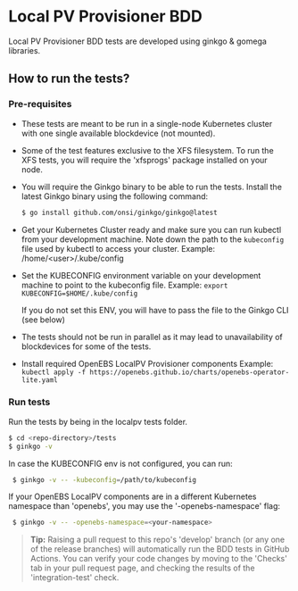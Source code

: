# Local PV Provisioner BDD

Local PV Provisioner BDD tests are developed using ginkgo & gomega libraries.

## How to run the tests?

### Pre-requisites

- These tests are meant to be run in a single-node Kubernetes
  cluster with one single available blockdevice (not mounted).

- Some of the test features exclusive to the XFS filesystem.
  To run the XFS tests, you will require the 'xfsprogs' package
  installed on your node.

- You will require the Ginkgo binary to be able to run the tests.
  Install the latest Ginkgo binary using the following command:
  ```bash
  $ go install github.com/onsi/ginkgo/ginkgo@latest
  ```

- Get your Kubernetes Cluster ready and make sure you can run 
  kubectl from your development machine. 
  Note down the path to the `kubeconfig` file used by kubectl 
  to access your cluster.  Example: /home/\<user\>/.kube/config

- Set the KUBECONFIG environment variable on your 
  development machine to point to the kubeconfig file. 
  Example: `export KUBECONFIG=$HOME/.kube/config`

  If you do not set this ENV, you will have to pass the file 
  to the Ginkgo CLI (see below)

- The tests should not be run in parallel as it may lead to
  unavailability of blockdevices for some of the tests.

- Install required OpenEBS LocalPV Provisioner components
  Example: `kubectl apply -f https://openebs.github.io/charts/openebs-operator-lite.yaml`

### Run tests

Run the tests by being in the localpv tests folder. 
  ```bash
  $ cd <repo-directory>/tests
  $ ginkgo -v
 ```
  In case the KUBECONFIG env is not configured, you can run:
 ```bash
  $ ginkgo -v -- -kubeconfig=/path/to/kubeconfig
 ```

  If your OpenEBS LocalPV components are in a different Kubernetes namespace than 'openebs', you may use the '-openebs-namespace' flag:
 ```bash
  $ ginkgo -v -- -openebs-namespace=<your-namespace>
 ```

 > **Tip:** Raising a pull request to this repo's 'develop' branch (or any one of the release branches) will automatically run the BDD tests in GitHub Actions. You can verify your code changes by moving to the 'Checks' tab in your pull request page, and checking the results of the 'integration-test' check.